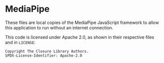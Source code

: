 # MediaPipe

These files are local copies of the MediaPipe JavaScript framework to allow this application to run without
an internet connection.

This code is licensed under Apache 2.0, as shown in their respective files and in `LICENSE`:

```
Copyright The Closure Library Authors.
SPDX-License-Identifier: Apache-2.0
```

